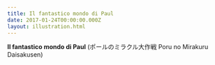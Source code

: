 ```yaml
---
title: Il fantastico mondo di Paul
date: 2017-01-24T00:00:00.000Z
layout: illustration.html
---
```


**Il fantastico mondo di Paul** (ポールのミラクル大作戦 Poru no Mirakuru Daisakusen)
